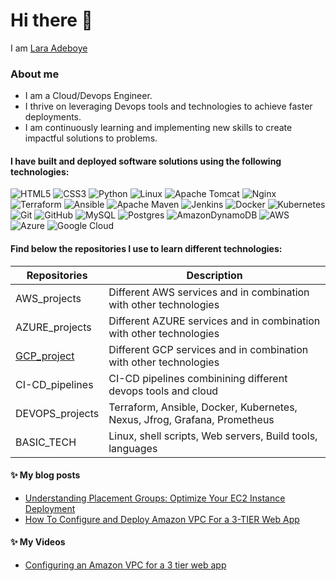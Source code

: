 # Hi there 👋
  I am [Lara Adeboye](https://www.linkedin.com/in/laraadeboye) 

 
### About me
* I am a Cloud/Devops Engineer.
* I thrive on leveraging Devops tools and technologies to achieve faster deployments.
* I am continuously learning and implementing new skills to create impactful solutions to problems.
  
  
#### I have built and deployed software solutions using the following technologies:
![HTML5](https://img.shields.io/badge/html5-%23E34F26.svg?style=for-the-badge&logo=html5&logoColor=white)
![CSS3](https://img.shields.io/badge/css3-%231572B6.svg?style=for-the-badge&logo=css3&logoColor=white)
![Python](https://img.shields.io/badge/python-3670A0?style=for-the-badge&logo=python&logoColor=ffdd54)
![Linux](https://img.shields.io/badge/Linux-FCC624?style=for-the-badge&logo=linux&logoColor=black)
![Apache Tomcat](https://img.shields.io/badge/apache%20tomcat-%23F8DC75.svg?style=for-the-badge&logo=apache-tomcat&logoColor=black)
![Nginx](https://img.shields.io/badge/nginx-%23009639.svg?style=for-the-badge&logo=nginx&logoColor=white)
![Terraform](https://img.shields.io/badge/terraform-%235835CC.svg?style=for-the-badge&logo=terraform&logoColor=white)
![Ansible](https://img.shields.io/badge/ansible-%231A1918.svg?style=for-the-badge&logo=ansible&logoColor=white)
![Apache Maven](https://img.shields.io/badge/Apache%20Maven-C71A36?style=for-the-badge&logo=Apache%20Maven&logoColor=white)
![Jenkins](https://img.shields.io/badge/jenkins-%232C5263.svg?style=for-the-badge&logo=jenkins&logoColor=white)
![Docker](https://img.shields.io/badge/docker-%230db7ed.svg?style=for-the-badge&logo=docker&logoColor=white)
![Kubernetes](https://img.shields.io/badge/kubernetes-%23326ce5.svg?style=for-the-badge&logo=kubernetes&logoColor=white)
![Git](https://img.shields.io/badge/git-%23F05033.svg?style=for-the-badge&logo=git&logoColor=white)
![GitHub](https://img.shields.io/badge/github-%23121011.svg?style=for-the-badge&logo=github&logoColor=white)
![MySQL](https://img.shields.io/badge/mysql-4479A1.svg?style=for-the-badge&logo=mysql&logoColor=white)
![Postgres](https://img.shields.io/badge/postgres-%23316192.svg?style=for-the-badge&logo=postgresql&logoColor=white)
![AmazonDynamoDB](https://img.shields.io/badge/Amazon%20DynamoDB-4053D6?style=for-the-badge&logo=Amazon%20DynamoDB&logoColor=white)
![AWS](https://img.shields.io/badge/AWS-%23FF9900.svg?style=for-the-badge&logo=amazon-aws&logoColor=white)
![Azure](https://img.shields.io/badge/azure-%230072C6.svg?style=for-the-badge&logo=microsoftazure&logoColor=white)
![Google Cloud](https://img.shields.io/badge/GoogleCloud-%234285F4.svg?style=for-the-badge&logo=google-cloud&logoColor=white)

<!-- Currently learning these 
![Gitpod](https://img.shields.io/badge/gitpod-f06611.svg?style=for-the-badge&logo=gitpod&logoColor=white)
![Octopus Deploy](https://img.shields.io/badge/octopus%20deploy-0D80D8?style=for-the-badge&logo=octopusdeploy&logoColor=white)
![GitHub Actions](https://img.shields.io/badge/github%20actions-%232671E5.svg?style=for-the-badge&logo=githubactions&logoColor=white)
![JavaScript](https://img.shields.io/badge/javascript-%23323330.svg?style=for-the-badge&logo=javascript&logoColor=%23F7DF1E)
![Java](https://img.shields.io/badge/java-%23ED8B00.svg?style=for-the-badge&logo=openjdk&logoColor=white)
![NodeJS](https://img.shields.io/badge/node.js-6DA55F?style=for-the-badge&logo=node.js&logoColor=white)
-->


#### Find below the repositories I use to learn different technologies:

| Repositories                                                      | Description                                                                                    |
| ------------------------------------------------------------------| ---------------------------------------------------------------------------------------------- |
| AWS_projects                                                      | Different AWS services and in combination with other technologies                              |
| AZURE_projects                                                    | Different AZURE services and in combination with other technologies                            |
| [GCP_project](https://github.com/laraadeboye/GCP_projects)        | Different GCP services and in combination with other technologies                              |
| CI-CD_pipelines                                                   | CI-CD pipelines combinining different devops tools and cloud                                   |
| DEVOPS_projects                                                   | Terraform, Ansible, Docker, Kubernetes, Nexus, Jfrog, Grafana, Prometheus                      |
| BASIC_TECH                                                        | Linux, shell scripts, Web servers, Build tools, languages                                      |

<!--
#### My stats:
![Anurag's GitHub stats](https://github-readme-stats.vercel.app/api?username=laraadeboye&show_icons=true&theme=radical)
![Top Langs](https://github-readme-stats.vercel.app/api/top-langs/?username=laraadeboye&layout=compact)
-->

#### ✨ My blog posts
<!-- BLOG-POST-LIST:START -->
- [Understanding Placement Groups: Optimize Your EC2 Instance Deployment](https://dev.to/laraadeboye/understanding-placement-groups-optimize-your-ec2-instance-deployment-5961)
- [How To Configure and Deploy Amazon VPC For a 3-TIER Web App](https://laraadeboye.hashnode.dev/how-to-configure-and-deploy-amazon-vpc-for-a-3-tier-web-app)
<!-- BLOG-POST-LIST:END -->


#### ✨ My Videos
<!-- YT_VIDEO_LIST:START -->
- [Configuring an Amazon VPC for a 3 tier web app](https://www.youtube.com/watch?v=W2Qn0fUSm6k)
<!-- YT_VIDEO_LIST:END -->
